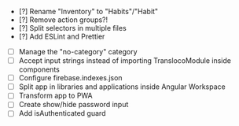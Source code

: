 - [?] Rename "Inventory" to "Habits"/"Habit"
- [?] Remove action groups?!
- [?] Split selectors in multiple files
- [?] Add ESLint and Prettier
- [ ] Manage the "no-category" category
- [ ] Accept input strings instead of importing TranslocoModule inside components
- [ ] Configure firebase.indexes.json
- [ ] Split app in libraries and applications inside Angular Workspace
- [ ] Transform app to PWA
- [ ] Create show/hide password input
- [ ] Add isAuthenticated guard
